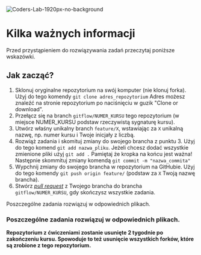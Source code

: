 ![Coders-Lab-1920px-no-background](https://user-images.githubusercontent.com/30623667/104709387-2b7ac180-571f-11eb-9b94-517aa6d501c9.png)

# Kilka ważnych informacji

Przed przystąpieniem do rozwiązywania zadań przeczytaj poniższe wskazówki.

## Jak zacząć?

1. Sklonuj oryginalne repozytorium na swój komputer (nie klonuj forka). Użyj do tego komendy `git clone adres_repozytorium`
Adres możesz znaleźć na stronie repozytorium po naciśnięciu w guzik "Clone or download".
2. Przełącz się na branch `gitflow/NUMER_KURSU` tego repozytorium (w miejsce NUMER_KURSU podstaw rzeczywistą sygnaturę kursu).
3. Utwórz właśny unikalny branch `feature/X`, wstawiając za `X` unikalną nazwę, np. numer kursu i Twoje inicjały z liczbą.
4. Rozwiąż zadania i skomituj zmiany do swojego brancha z punktu 3. Użyj do tego komend `git add nazwa_pliku`.
Jeżeli chcesz dodać wszystkie zmienione pliki użyj `git add .` 
Pamiętaj że kropka na końcu jest ważna!
Następnie skommituj zmiany komendą `git commit -m "nazwa_commita"`
5. Wypchnij zmiany do swojego brancha w repozytorium na GitHubie.  Użyj do tego komendy `git push origin feature/` (podstaw za `X` Twoją nazwę brancha).
6. Stwórz [*pull request*](https://help.github.com/articles/creating-a-pull-request) z Twojego brancha do brancha `gitflow/NUMER_KURSU`, gdy skończysz wszystkie zadania.

Poszczególne zadania rozwiązuj w odpowiednich plikach.

### Poszczególne zadania rozwiązuj w odpowiednich plikach.

**Repozytorium z ćwiczeniami zostanie usunięte 2 tygodnie po zakończeniu kursu. Spowoduje to też usunięcie wszystkich forków, które są zrobione z tego repozytorium.**
